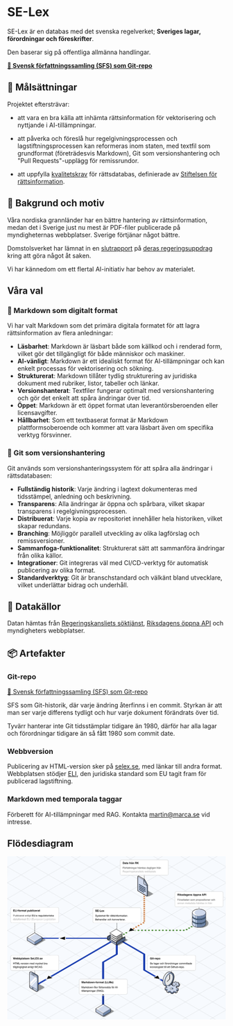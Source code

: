 # SE-Lex

SE-Lex är en databas med det svenska regelverket; **Sveriges lagar, förordningar och föreskrifter**.

Den baserar sig på offentliga allmänna handlingar.

**[📗 Svensk författningssamling (SFS) som Git-repo](https://github.com/se-lex/sfs)**

## 🎯 Målsättningar

Projektet eftersträvar:

- att vara en bra källa att inhämta rättsinformation för vektorisering och nyttjande i AI-tillämpningar.

- att påverka och föreslå hur regelgivningsprocessen och lagstiftningsprocessen kan reformeras inom staten, med textfil som grundformat (företrädesvis Markdown), Git som versionshantering och "Pull Requests"-upplägg för remissrundor.

- att uppfylla [kvalitetskrav](https://rattsinfo.se/kvalitetskrav/) för rättsdatabas, definierade av [Stiftelsen för rättsinformation](https://rattsinfo.se).

## 🫶 Bakgrund och motiv

Våra nordiska grannländer har en bättre hantering av rättsinformation, medan det i Sverige just nu mest är PDF-filer publicerade på myndigheternas webbplatser. Sverige förtjänar något bättre.

Domstolsverket har lämnat in en [slutrapport](https://www.domstol.se/nyheter/2025/05/alternativa-vagar-framat-for-en-saker-och-effektiv-tillgang-till-rattsinformation--redovisning-av-regeringsuppdrag/) på [deras regeringsuppdrag](https://www.regeringen.se/pressmeddelanden/2023/12/uppdrag-om-en-saker-och-effektiv-tillgang-till-rattsinformation/) kring att göra något åt saken.

Vi har kännedom om ett flertal AI-initiativ har behov av materialet.

## Våra val

### 📝 Markdown som digitalt format

Vi har valt Markdown som det primära digitala formatet för att lagra rättsinformation av flera anledningar:

- **Läsbarhet**: Markdown är läsbart både som källkod och i renderad form, vilket gör det tillgängligt för både människor och maskiner.
- **AI-vänligt**: Markdown är ett idealiskt format för AI-tillämpningar och kan enkelt processas för vektorisering och sökning.
- **Strukturerat**: Markdown tillåter tydlig strukturering av juridiska dokument med rubriker, listor, tabeller och länkar.
- **Versionshanterat**: Textfiler fungerar optimalt med versionshantering och gör det enkelt att spåra ändringar över tid.
- **Öppet**: Markdown är ett öppet format utan leverantörsberoenden eller licensavgifter.
- **Hållbarhet**: Som ett textbaserat format är Markdown plattformsoberoende och kommer att vara läsbart även om specifika verktyg försvinner.

### 🌿 Git som versionshantering

Git används som versionshanteringssystem för att spåra alla ändringar i rättsdatabasen:

- **Fullständig historik**: Varje ändring i lagtext dokumenteras med tidsstämpel, anledning och beskrivning.
- **Transparens**: Alla ändringar är öppna och spårbara, vilket skapar transparens i regelgivningsprocessen.
- **Distribuerat**: Varje kopia av repositoriet innehåller hela historiken, vilket skapar redundans.
- **Branching**: Möjliggör parallell utveckling av olika lagförslag och remissversioner.
- **Sammanfoga-funktionalitet**: Strukturerat sätt att sammanföra ändringar från olika källor.
- **Integrationer**: Git integreras väl med CI/CD-verktyg för automatisk publicering av olika format.
- **Standardverktyg**: Git är branschstandard och välkänt bland utvecklare, vilket underlättar bidrag och underhåll.

## 🔗 Datakällor

Datan hämtas från [Regeringskansliets söktjänst](https://beta.rkrattsbaser.gov.se), [Riksdagens öppna API](https://www.riksdagen.se/sv/dokument-och-lagar/riksdagens-oppna-data/) och myndigheters webbplatser.

## 📦 Artefakter

### Git-repo

[📗 Svensk författningssamling (SFS) som Git-repo](https://github.com/se-lex/sfs)

SFS som Git-historik, där varje ändring återfinns i en commit. Styrkan är att man ser varje differens tydligt och hur varje dokument förändrats över tid.

Tyvärr hanterar inte Git tidsstämplar tidigare än 1980, därför har alla lagar och förordningar tidigare än så fått 1980 som commit date.

### Webbversion

Publicering av HTML-version sker på [selex.se](https://selex.se), med länkar till andra format. Webbplatsen stödjer [ELI](https://eur-lex.europa.eu/eli-register/about.html), den juridiska standard som EU tagit fram för publicerad lagstiftning.

### Markdown med temporala taggar

Förberett för AI-tillämpningar med RAG. Kontakta martin@marca.se vid intresse.

## Flödesdiagram

![Systemskiss över SE-Lex](systemskiss-selex.png)

